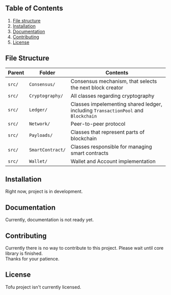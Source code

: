 ## Table of Contents

1. [File structure](#file-structure)
2. [Installation](#installation)
3. [Documentation](#documentation)
4. [Contributing](#contributing)
5. [License](#license)


## File Structure

| Parent | Folder | Contents |
| ------ | ------ | -------- |
| `src/` | `Consensus/` | Consensus mechanism, that selects the next block creator |
| `src/` | `Cryptography/` | All classes regarding cryptography |
| `src/` | `Ledger/` | Classes impelementing shared ledger, including `TransactionPool` and `Blockchain` |
| `src/` | `Network/` | Peer-to-peer protocol |
| `src/` | `Payloads/` | Classes that represent parts of blockchain |
| `src/` | `SmartContract/` | Classes responsible for managing smart contracts |
| `src/` | `Wallet/` | Wallet and Account implementation |

## Installation

Right now, project is in development.

## Documentation

Currently, documentation is not ready yet.

## Contributing

Currently there is no way to contribute to this project. Please wait until core library is finished.  
Thanks for your patience.

## License

Tofu project isn't currently licensed.